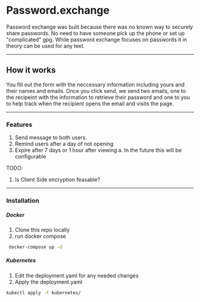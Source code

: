 # Password.exchange
Password exchange was built because there was no known way to securely share passwords. No need to have someone pick up the phone or set up "complicated" gpg. While password exchange focuses on passwords it in theory can be used for any text. 

---

## How it works
You fill out the form with the neccessary information including yours and their names and emails. Once you click send, we send two emails, one to the recipeint with the information to retrieve their password and one to you to help track when the recipient opens the email and visits the page. 

---

### Features
1. Send message to both users. 
2. Remind users after a day of not opening
3. Expire after 7 days or 1 hour after viewing
   a. In the future this will be configurable


TODO:
  1. Is Client Side encryption feasable?

---

### Installation
##### Docker
1. Clone this repo locally
2. run docker compose
```bash
 docker-compose up -d
```
##### Kubernetes
1. Edit the deployment.yaml for any needed changes
2. Apply the deployment.yaml
```bash 
kubectl apply -f kubernetes/
```